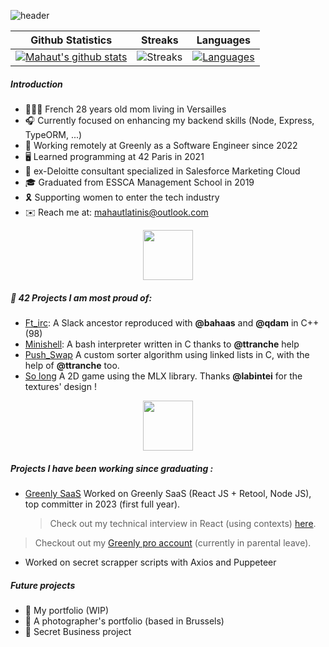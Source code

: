 ![header](https://capsule-render.vercel.app/api?type=waving&height=300&color=gradient&text=Mahaut%20Victoria%20Latinis&textBg=false&fontAlign=50&animation=fadeIn&fontColor=E9E9E9&fontSize=50&descAlign=50&section=header&reversal=false)

|Github Statistics|Streaks|Languages|
|-|-|-|
|[![Mahaut's github stats](https://github-readme-stats.vercel.app/api?username=mahautlatinis&show_icons=true&theme=dark&hide_title=true)](https://github.com/mahautlatinis)|![Streaks](https://github-readme-streak-stats.herokuapp.com/?user=mahautlatinis&theme=dark)|[![Languages](https://github-readme-stats.vercel.app/api/top-langs/?username=mahautlatinis&show_icons=true&theme=dark&layout=compact&hide_title=true)](https://github.com/mahautlatinis)

##### Introduction 

* 🙋🏻‍♀️ French 28 years old mom living in Versailles
* 🎧 Currently focused on enhancing my backend skills (Node, Express, TypeORM, ...)
* 💼 Working remotely at Greenly as a Software Engineer since 2022
* 🖥️ Learned programming at 42 Paris in 2021
* 🏢 ex-Deloitte consultant specialized in Salesforce Marketing Cloud
* 🎓 Graduated from ESSCA Management School in 2019
* 🎗️ Supporting women to enter the tech industry
* ✉️ Reach me at: mahautlatinis@outlook.com

<p align="center">
  <img src="https://upload.wikimedia.org/wikipedia/commons/thumb/8/8d/42_Logo.svg/langfr-560px-42_Logo.svg.png" width=80px height=80px />
</p>

##### 📁 42 Projects I am most proud of: 
* [Ft_irc](https://github.com/malatinipro/ft_irc): A Slack ancestor reproduced with **@bahaas** and **@qdam** in C++ (98)
* [Minishell](https://github.com/malatinipro/minishell): A bash interpreter written in C thanks to **@ttranche** help
* [Push_Swap](https://github.com/malatinipro/push_swap) A custom sorter algorithm using linked lists in C, with the help of **@ttranche** too.
* [So long](https://github.com/malatinipro/so_long) A 2D game using the MLX library. Thanks **@labintei** for the textures' design !

<p align="center">
 <img src="https://gdm-catalog-fmapi-prod.imgix.net/ProductLogo/3a5342c6-a8bf-4c86-828a-8f41d3cd71c3.png?&w=3840" width=80px height=80px />
</p>

##### Projects I have been working since graduating : 
* [Greenly SaaS](https://greenly.earth/fr-fr) Worked on Greenly SaaS (React JS + Retool, Node JS), top committer in 2023 (first full year).
  > Check out my technical interview in React (using contexts) [here](https://github.com/mahautlatinis/react-front-home-test).
> Checkout out my [Greenly pro account](https://github.com/malatinigreenly) (currently in parental leave).
* Worked on secret scrapper scripts with Axios and Puppeteer

##### Future projects
* 🎨 My portfolio (WIP)
* 📸 A photographer's portfolio (based in Brussels)
* 🤫 Secret Business project 
